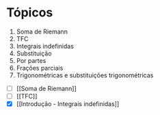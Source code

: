 # Tópicos
1. Soma de Riemann
2. TFC
3. Integrais indefinidas
4. Substituição
5. Por partes
6. Frações parciais
7. Trigonométricas e substituições trigonométricas

- [ ] [[Soma de Riemann]]
- [ ] [[TFC]]
- [x] [[Introdução - Integrais indefinidas]]
